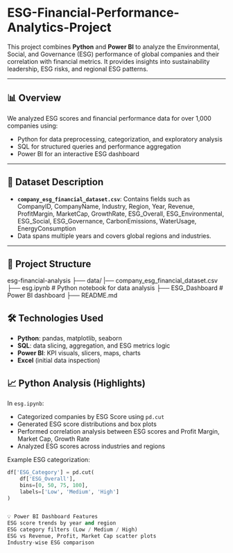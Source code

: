 # ESG-Financial-Performance-Analytics-Project


This project combines **Python** and **Power BI** to analyze the Environmental, Social, and Governance (ESG) performance of global companies and their correlation with financial metrics. It provides insights into sustainability leadership, ESG risks, and regional ESG patterns.

---

## 📊 Overview

We analyzed ESG scores and financial performance data for over 1,000 companies using:

- Python for data preprocessing, categorization, and exploratory analysis
- SQL for structured queries and performance aggregation
- Power BI for an interactive ESG dashboard

---

## 🧾 Dataset Description

- **`company_esg_financial_dataset.csv`**: Contains fields such as CompanyID, CompanyName, Industry, Region, Year, Revenue, ProfitMargin, MarketCap, GrowthRate, ESG_Overall, ESG_Environmental, ESG_Social, ESG_Governance, CarbonEmissions, WaterUsage, EnergyConsumption
- Data spans multiple years and covers global regions and industries.

---

## 📂 Project Structure
esg-financial-analysis
├── data/
|── company_esg_financial_dataset.csv
├── esg.ipynb # Python notebook for data analysis
├── ESG_Dashboard # Power BI dashboard
├── README.md

## 🛠 Technologies Used

- **Python**: pandas, matplotlib, seaborn
- **SQL**: data slicing, aggregation, and ESG metrics logic
- **Power BI**: KPI visuals, slicers, maps, charts
- **Excel** (initial data inspection)


## 📈 Python Analysis (Highlights)
In `esg.ipynb`:
- Categorized companies by ESG Score using `pd.cut`
- Generated ESG score distributions and box plots
- Performed correlation analysis between ESG scores and Profit Margin, Market Cap, Growth Rate
- Analyzed ESG scores across industries and regions

Example ESG categorization:
```python
df['ESG_Category'] = pd.cut(
    df['ESG_Overall'],
    bins=[0, 50, 75, 100],
    labels=['Low', 'Medium', 'High']
)


💡 Power BI Dashboard Features
ESG score trends by year and region
ESG category filters (Low / Medium / High)
ESG vs Revenue, Profit, Market Cap scatter plots
Industry-wise ESG comparison

